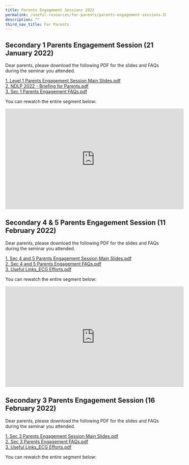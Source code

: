 ```yaml
---
title: Parents Engagement Sessions 2022
permalink: /useful-resources/for-parents/parents-engagement-sessions-2022/
description: ""
third_nav_title: For Parents
---
```

Secondary 1 Parents Engagement Session (21 January 2022)
--------------------------------------------------------

Dear parents, please download the following PDF for the slides and FAQs during the seminar you attended.  
  
[1\. Level 1 Parents Engagement Session Main Slides.pdf](/files/Level%201%20Parents%20Engagement%20Session%20Main%20Slides.pdf)  <br>
[2\. NDLP 2022 - Briefing for Parents.pdf](/files/NDLP%202022%20-%20Briefing%20for%20Parents-v2.pdf) <br>
[3\. Sec 1 Parents Engagement FAQs.pdf](/files/Sec%201%20Parents%20Engagement%20FAQs.pdf) 
  
You can rewatch the entire segment below:

<iframe width="560" height="315" src="https://www.youtube.com/embed/euwrx6Tvr-E" title="YouTube video player" frameborder="0" allow="accelerometer; autoplay; clipboard-write; encrypted-media; gyroscope; picture-in-picture" allowfullscreen></iframe>

Secondary 4 & 5 Parents Engagement Session (11 February 2022)
-------------------------------------------------------------

Dear parents, please download the following PDF for the slides and FAQs during the seminar you attended.  
  
[1\. Sec 4 and 5 Parents Engagement Session Main Slides.pdf](/files/Sec%204%20%205%20Parents%20Engagement%20Session%20Main%20Slides.pdf) <br>
[2\. Sec 4 and 5 Parents Engagement FAQs.pdf](/files/Sec%204%20%205%20Parents%20Engagement%20FAQs.pdf) <br>
[3\. Useful Links\_ECG Efforts.pdf](/files/Useful%20Links_ECG%20Efforts.pdf)
  
You can rewatch the entire segment below:
<iframe width="560" height="315" src="https://www.youtube.com/embed/oY7kZuvbI9Y" title="YouTube video player" frameborder="0" allow="accelerometer; autoplay; clipboard-write; encrypted-media; gyroscope; picture-in-picture" allowfullscreen></iframe>

Secondary 3 Parents Engagement Session (16 February 2022)
---------------------------------------------------------

Dear parents, please download the following PDF for the slides and FAQs during the seminar you attended.  
  
[1\. Sec 3 Parents Engagement Session Main Slides.pdf](https://assumptionenglish.moe.edu.sg/qql/slot/u753/Parents/Parents%20Engagement%202022/Sec%203/1.%20Sec%203%20Parents%20Engagement%20Session%20Main%20Slides.pdf.pdf)  
[2\. Sec 3 Parents Engagement FAQs.pdf](https://assumptionenglish.moe.edu.sg/qql/slot/u753/Parents/Parents%20Engagement%202022/Sec%203/2.%20Sec%203%20Parents%20Engagement%20FAQs.pdf.pdf)  
[3\. Useful Links\_ECG Efforts.pdf](https://assumptionenglish.moe.edu.sg/qql/slot/u753/Parents/Parents%20Engagement%202022/Sec%203/3.%20Useful%20Links_ECG%20Efforts.pdf)  
  
You can rewatch the entire segment below: